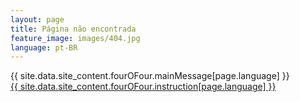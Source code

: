 ```yaml
---
layout: page
title: Página não encontrada
feature_image: images/404.jpg
language: pt-BR
---
```


{{ site.data.site_content.fourOFour.mainMessage[page.language] }}<br />
<a class="error-link" href="{{ site.baseurl }}/">{{ site.data.site_content.fourOFour.instruction[page.language] }}</a>
